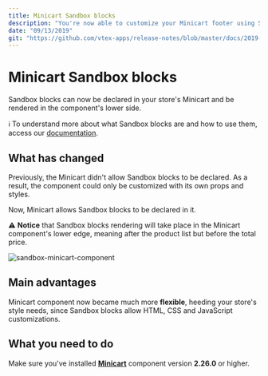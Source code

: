 ```yaml
---
title: Minicart Sandbox blocks
description: "You're now able to customize your Minicart footer using Sandbox blocks."
date: "09/13/2019"
git: "https://github.com/vtex-apps/release-notes/blob/master/docs/2019-week-36/minicart-sandbox-blocks.md"
---
```


# Minicart Sandbox blocks 

Sandbox blocks can now be declared in your store's Minicart and be rendered in the component's lower side.

:information_source: To understand more about what Sandbox blocks are and how to use them, access our [documentation](https://vtex.io/docs/recipes/layout/using-sandbox-blocks).

## What has changed

Previously, the Minicart didn't allow Sandbox blocks to be declared. As a result, the component could only be customized with its own props and styles. 

Now, Minicart allows Sandbox blocks to be declared in it. 

:warning: **Notice** that Sandbox blocks rendering will take place in the Minicart component's lower edge, meaning after the product list but before the total price. 

![sandbox-minicart-component](https://user-images.githubusercontent.com/52087100/64884333-d533d500-d637-11e9-8f29-c5c1f403d75a.png)

## Main advantages

Minicart component now became much more **flexible**, heeding your store's style needs, since Sandbox blocks allow HTML, CSS and JavaScript customizations.

## What you need to do

Make sure you've installed [**Minicart**](https://vtex.io/docs/components/product/vtex.minicart) component version **2.26.0** or higher.
